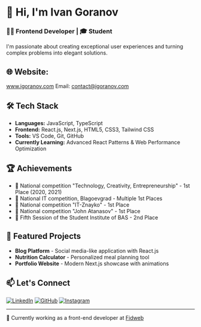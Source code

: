 

# 👋 Hi, I'm Ivan Goranov

### 👨‍💻 Frontend Developer | 🎓 Student 

I'm passionate about creating exceptional user experiences and turning complex problems into elegant solutions.

## 🌐 Website:
www.igoranov.com
Email: contact@igoranov.com
## 🛠️ Tech Stack
- **Languages:** JavaScript, TypeScript
- **Frontend:** React.js, Next.js, HTML5, CSS3, Tailwind CSS
- **Tools:** VS Code, Git, GitHub
- **Currently Learning:** Advanced React Patterns & Web Performance Optimization

## 🏆 Achievements
- 🥇 National competition "Technology, Creativity, Entrepreneurship" - 1st Place (2020, 2021)
- 🥇 National IT competition, Blagoevgrad - Multiple 1st Places
- 🥇 National competition "IT-Znayko" - 1st Place
- 🥇 National competition "John Atanasov" - 1st Place
- 🥈 Fifth Session of the Student Institute of BAS - 2nd Place

## 🚀 Featured Projects
- **Blog Platform** - Social media-like application with React.js
- **Nutrition Calculator** - Personalized meal planning tool
- **Portfolio Website** - Modern Next.js showcase with animations


## 📫 Let's Connect
[![LinkedIn](https://img.shields.io/badge/LinkedIn-0077B5?style=for-the-badge&logo=linkedin&logoColor=white)](https://www.linkedin.com/in/ivan-goranov/)
[![GitHub](https://img.shields.io/badge/GitHub-100000?style=for-the-badge&logo=github&logoColor=white)](https://github.com/IvanGoranov02)
[![Instagram](https://img.shields.io/badge/Instagram-E4405F?style=for-the-badge&logo=instagram&logoColor=white)](https://www.instagram.com/ivgoranov/)


---
💼 Currently working as a front-end developer at [Fidweb](https://fidweb.net/)
